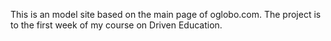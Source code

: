 This is an model site based on the main page of oglobo.com. The project is to the first week of my course on Driven Education.
